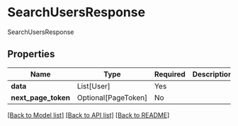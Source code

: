 # SearchUsersResponse

SearchUsersResponse

## Properties
| Name | Type | Required | Description |
| ------------ | ------------- | ------------- | ------------- |
**data** | List[User] | Yes |  |
**next_page_token** | Optional[PageToken] | No |  |


[[Back to Model list]](../../../README.md#models-v2-link) [[Back to API list]](../../../README.md#documentation-for-api-endpoints) [[Back to README]](../../../README.md)
